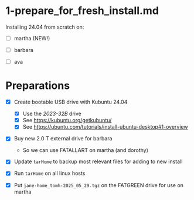 
# 1-prepare_for_fresh_install.md

Installing 24.04 from scratch on:

- [ ] martha (NEW!)
- [ ] barbara
- [ ] ava


# Preparations

- [X] Create bootable USB drive with Kubuntu 24.04
    - [X] Use the *2023-32B* drive
    - [X] See https://kubuntu.org/getkubuntu/
    - [X] See https://ubuntu.com/tutorials/install-ubuntu-desktop#1-overview
- [X] Buy new 2.0 T external drive for barbara
    - So we can use FATALLART on martha (and dorothy)
- [X] Update `tarHome` to backup most relevant files for adding to new install
- [X] Run `tarHome` on all linux hosts
- [X] Put `jane-home_tomh-2025_05_29.tgz` on the FATGREEN drive for use on martha

